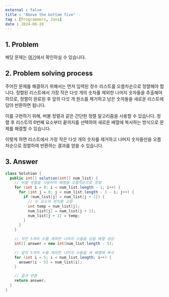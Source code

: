 ```yaml
---
external : false
title : "Above the bottom five"
tag : [Programmers, Java]
date : 2024-08-28
---
```


## 1. Problem

해당 문제는 [여기](https://school.programmers.co.kr/learn/courses/30/lessons/181852)에서 확인하실 수 있습니다.

## 2. Problem solving process

주어진 문제를 해결하기 위해서는 먼저 입력된 정수 리스트를 오름차순으로 정렬해야 합니다. 정렬된 리스트에서 가장 작은 다섯 개의 숫자를 제외한 나머지 숫자들을 추출해야 하므로, 정렬이 완료된 후 앞의 다섯 개 원소를 제거하고 남은 숫자들을 새로운 리스트에 담아 반환하면 됩니다.

이를 구현하기 위해, 버블 정렬과 같은 간단한 정렬 알고리즘을 사용할 수 있습니다. 정렬 후 리스트의 6번째 요소부터 끝까지를 선택하여 새로운 배열에 복사하는 방식으로 문제를 해결할 수 있습니다.

이렇게 하면 리스트에서 가장 작은 다섯 개의 숫자를 제거하고 나머지 숫자들만을 오름차순으로 정렬하여 반환하는 결과를 얻을 수 있습니다.

## 3. Answer

```java
class Solution {
  public int[] solution(int[] num_list) {
    // 버블 정렬을 사용하여 배열을 오름차순으로 정렬
    for (int i = 0; i < num_list.length - 1; i++) {
      for (int j = 0; j < num_list.length - 1 - i; j++) {
        if (num_list[j] > num_list[j + 1]) {
          // 두 요소의 위치를 교환
          int temp = num_list[j];
          num_list[j] = num_list[j + 1];
          num_list[j + 1] = temp;
        }
      }
    }

    // 작은 5개의 수를 제외한 나머지 수들을 담을 배열 생성
    int[] answer = new int[num_list.length - 5];

    // 앞의 5개의 수를 제외한 나머지 수들을 새 배열에 복사
    for (int i = 5; i < num_list.length; i++) {
      answer[i - 5] = num_list[i];
    }

    // 결과 반환
    return answer;
  }
}
```
